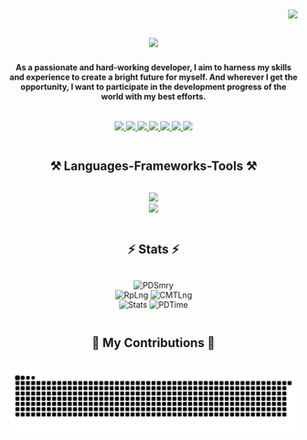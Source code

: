 <img align="right" src="https://visitor-badge.laobi.icu/badge?page_id=lifaet.lifaet" />

<h1 align="center">
  <img src="https://readme-typing-svg.herokuapp.com/?font=Righteous&size=35&center=true&vCenter=true&width=500&height=70&duration=4000&lines=Hi+There!+👋;+I'm+Lifaet+Hossain+Zim;"/>
</h1>

<h4 align="center">As a passionate and hard-working developer, I aim to harness my skills and experience to create a bright future for myself. And wherever I get the opportunity, I want to participate in the development progress of the world with my best efforts.</h4>

<br />

<div align="center">
  <a href="https://github.com/lifaet">
    <img src="https://img.shields.io/badge/GitHub-100000?style=for-the-badge&logo=github&logoColor=white" />
  </a>
  <a href="https://facebook.com/lifaet">
    <img src="https://img.shields.io/badge/Facebook-1877F2?style=for-the-badge&logo=facebook&logoColor=white" />
  </a>
  <a href="https://x.com/lifaeth" target="_blank">
    <img src="https://img.shields.io/badge/Twitter-1DA1F2?style=for-the-badge&logo=twitter&logoColor=white"/>
  </a>
  <a href="https://instagram.com/lifaet" target="_blank">
    <img src="https://img.shields.io/badge/Instagram-E4405F?style=for-the-badge&logo=instagram&logoColor=white"/>
  </a>
  <a href="https://t.me/lifaet" target="_blank">
    <img src="https://img.shields.io/badge/Telegram-2CA5E0?style=for-the-badge&logo=telegram&logoColor=white"/>
  </a>
  <a href="https://linkedin.com/in/lifaet" target="_blank">
    <img src="https://img.shields.io/badge/LinkedIn-0077B5?style=for-the-badge&logo=linkedin&logoColor=white"/>
  </a>
  <a href="https://lifaet.github.io" target="_blank">
    <img src="https://img.shields.io/badge/website-000000?style=for-the-badge&logo=About.me&logoColor=white"/>
  </a>
</div>

<br/>

<h2 align="center">⚒️ Languages-Frameworks-Tools ⚒️</h2>
<br />
<div align="center">
  <img src="https://skillicons.dev/icons?i=html,css,bootstrap,nodejs,javascript,python,c,cpp,java" />
  <br />
  <img src="https://skillicons.dev/icons?i=vscode,visualstudio,github,git,figma,arduino,azure,cloudflare,gcp,supabase,heroku,linux," />
</div>

<br />

<h2 align="center">⚡ Stats ⚡</h2>
<br />
<div align=center>
  <img src="https://github-profile-summary-cards.vercel.app/api/cards/profile-details?username=lifaet&theme=react" alt="PDSmry" />
  <br/>
  <img src="https://github-profile-summary-cards.vercel.app/api/cards/repos-per-language?username=lifaet&theme=react" alt="RpLng" />
  <img src="https://github-profile-summary-cards.vercel.app/api/cards/most-commit-language?username=lifaet&theme=react" alt="CMTLng" />
  <br/>
  <img src="https://github-profile-summary-cards.vercel.app/api/cards/stats?username=lifaet&theme=react" alt="Stats" />
  <img src="https://github-profile-summary-cards.vercel.app/api/cards/productive-time?username=lifaet&theme=react" alt="PDTime" />
</div>

<br />

<div align="center">
  <h2>🐍 My Contributions 🐍</h2>
  <br/>
  <img src="https://raw.githubusercontent.com/lifaet/lifaet/output/github-contribution-grid-snake.svg" alt="SnakeEMCnt"/>
  <br /><br /><br />
</div>
